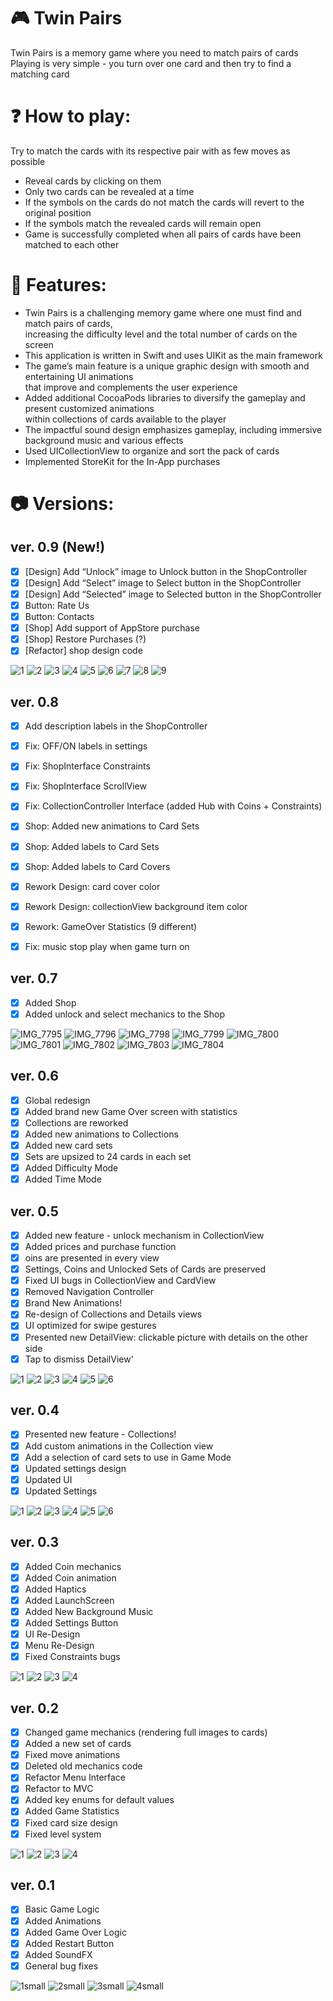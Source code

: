 # 🎮 Twin Pairs
Twin Pairs is a memory game where you need to match pairs of cards <br />
Playing is very simple - you turn over one card and then try to find a matching card

# ❓ How to play:
Try to match the cards with its respective pair with as few moves as possible

* Reveal cards by clicking on them
* Only two cards can be revealed at a time
* If the symbols on the cards do not match the cards will revert to the original position
* If the symbols match the revealed cards will remain open
* Game is successfully completed when all pairs of cards have been matched to each other

# 🚀 Features: 

- Twin Pairs is a challenging memory game where one must find and match pairs of cards, <br /> increasing the difficulty level and the total number of cards on the screen
- This application is written in Swift and uses UIKit as the main framework
- The game’s main feature is a unique graphic design with smooth and entertaining UI animations <br /> that improve and complements the user experience
- Added additional CocoaPods libraries to diversify the gameplay and present customized animations <br /> within collections of cards available to the player
- The impactful sound design emphasizes gameplay, including immersive background music and various effects
- Used UICollectionView to organize and sort the pack of cards
- Implemented StoreKit for the In-App purchases

# 📷 Versions:

## ver. 0.9 (New!)

- [x] [Design] Add “Unlock” image to Unlock button in the ShopController
- [x] [Design] Add “Select” image to Select button in the ShopController
- [x] [Design] Add “Selected” image to Selected button in the ShopController
- [x] Button: Rate Us
- [x] Button: Contacts
- [x] [Shop] Add support of AppStore purchase
- [x] [Shop] Restore Purchases (?)
- [x] [Refactor] shop design code

![1](https://user-images.githubusercontent.com/78992253/197074774-2b14af44-3c57-4c17-bdc5-a1966ab011d4.PNG)
![2](https://user-images.githubusercontent.com/78992253/197074776-ff94df74-c245-446d-b04b-9bcf89b2abf2.PNG)
![3](https://user-images.githubusercontent.com/78992253/197074778-8687ae77-c194-400b-9f61-769b1c13d8e2.PNG)
![4](https://user-images.githubusercontent.com/78992253/197074779-dae77a32-0c0e-4e62-9ca6-8c59db510590.PNG)
![5](https://user-images.githubusercontent.com/78992253/197074780-75e9780f-611b-4c96-b848-f75f67c0ffdf.PNG)
![6](https://user-images.githubusercontent.com/78992253/197074782-51225fc4-fadc-4665-aa3c-d74b1a740c8d.PNG)
![7](https://user-images.githubusercontent.com/78992253/197074784-32e3923c-2a92-4b2f-a9ce-b530dd37d758.PNG)
![8](https://user-images.githubusercontent.com/78992253/197074785-ddc51712-ef4f-4281-930c-02777d7677ac.PNG)
![9](https://user-images.githubusercontent.com/78992253/197074786-beb25201-ebd3-4092-874a-3a8d6b8b399a.PNG)

## ver. 0.8

- [x] Add description labels in the ShopController
- [x] Fix: OFF/ON labels in settings
- [x] Fix: ShopInterface Constraints
- [x] Fix: ShopInterface ScrollView
- [x] Fix: CollectionController Interface (added Hub with Coins + Constraints)
- [x] Shop: Added new animations to Card Sets
- [x] Shop: Added labels to Card Sets
- [x] Shop: Added labels to Card Covers
- [x] Rework Design: card cover color
- [x] Rework Design: collectionView background item color
- [x] Rework: GameOver Statistics (9 different)
- [x] Fix: music stop play when game turn on



## ver. 0.7 

- [x] Added Shop
- [x] Added unlock and select mechanics to the Shop

![IMG_7795](https://user-images.githubusercontent.com/78992253/193423021-1feb7934-be43-41a9-b7ea-79f41e89e927.PNG)
![IMG_7796](https://user-images.githubusercontent.com/78992253/193423024-53f99748-ed69-42a9-ab1e-434738b075c9.PNG)
![IMG_7798](https://user-images.githubusercontent.com/78992253/193423025-6608bde3-4d72-4072-86cf-7d4621d758c2.PNG)
![IMG_7799](https://user-images.githubusercontent.com/78992253/193423026-74117e10-8f3f-46dd-8ded-5a3007f028d6.PNG)
![IMG_7800](https://user-images.githubusercontent.com/78992253/193423027-e28f04c9-cd06-454e-b99d-b889a622cb86.PNG)
![IMG_7801](https://user-images.githubusercontent.com/78992253/193423028-d56c68f9-ee23-4dc6-8c20-65f71f912aee.PNG)
![IMG_7802](https://user-images.githubusercontent.com/78992253/193423163-9fc82ed2-d543-4662-82b0-f58780d6ebdd.PNG)
![IMG_7803](https://user-images.githubusercontent.com/78992253/193423165-d418fffe-636c-4e86-ae37-bb7051578393.PNG)
![IMG_7804](https://user-images.githubusercontent.com/78992253/193423166-3298880b-a34f-4da6-b730-9c0eb304ecb4.PNG)

## ver. 0.6

- [x] Global redesign
- [x] Added brand new Game Over screen with statistics
- [x] Collections are reworked
- [x] Added new animations to Collections
- [x] Added new card sets
- [x] Sets are upsized to 24 cards in each set
- [x] Added Difficulty Mode
- [x] Added Time Mode

## ver. 0.5 

- [x] Added new feature - unlock mechanism in CollectionView
- [x] Added prices and purchase function
- [x] oins are presented in every view
- [x] Settings, Coins and Unlocked Sets of Cards are preserved
- [x] Fixed UI bugs in CollectionView and CardView
- [x] Removed Navigation Controller
- [x] Brand New Animations!
- [x] Re-design of Collections and Details views
- [x] UI optimized for swipe gestures
- [x] Presented new DetailView: clickable picture with details on the other side
- [x] Tap to dismiss DetailView'

![1](https://user-images.githubusercontent.com/78992253/186836937-28e20dec-a11b-4e18-99c1-b646eea4d58a.PNG)
![2](https://user-images.githubusercontent.com/78992253/186836940-1f32943d-12e2-4053-9a5f-0dd0c88c6b99.PNG)
![3](https://user-images.githubusercontent.com/78992253/186836944-ddf6e4d3-8efa-4402-95b3-0a51bce053fb.PNG)
![4](https://user-images.githubusercontent.com/78992253/186836948-e1666ad4-1a95-4f72-a61c-66a69dbd147b.PNG)
![5](https://user-images.githubusercontent.com/78992253/186836951-8de7becb-7baf-4589-90e9-89f0daaf60fb.PNG)
![6](https://user-images.githubusercontent.com/78992253/186836953-6a9b8c00-a99e-47c7-b035-a13906b4fa50.PNG)

## ver. 0.4

- [x] Presented new feature - Collections!
- [x] Add custom animations in the Collection view
- [x] Add a selection of card sets to use in Game Mode
- [x] Updated settings design
- [x] Updated UI
- [x] Updated Settings

![1](https://user-images.githubusercontent.com/78992253/186224130-fdbe5c7b-76c9-4038-be6e-ac3cd6f82eb1.PNG)
![2](https://user-images.githubusercontent.com/78992253/186224131-baa91a71-31ec-4891-bf6e-232dd3002a72.PNG)
![3](https://user-images.githubusercontent.com/78992253/186224132-9dcbd817-59fb-45eb-99b0-6f48741ed54e.PNG)
![4](https://user-images.githubusercontent.com/78992253/186224137-31e024e7-e879-4949-af99-7910651cf867.PNG)
![5](https://user-images.githubusercontent.com/78992253/186224138-12ebae33-f275-4538-ab27-99911d0a90c4.PNG)
![6](https://user-images.githubusercontent.com/78992253/186224139-e56d14b7-baa8-484a-a33e-748008a2905e.PNG)

## ver. 0.3

- [x] Added Coin mechanics 
- [x] Added Coin animation
- [x] Added Haptics
- [x] Added LaunchScreen
- [x] Added New Background Music
- [x] Added Settings Button
- [x] UI Re-Design
- [x] Menu Re-Design
- [x] Fixed Constraints bugs

![1](https://user-images.githubusercontent.com/78992253/184504598-2386865c-b6ef-41a7-95b7-f908f380af61.PNG)
![2](https://user-images.githubusercontent.com/78992253/184504602-98b4f85a-aad9-4ce4-baaf-d78b3e73dfc1.PNG)
![3](https://user-images.githubusercontent.com/78992253/184504603-e927b18e-659c-4a09-a984-b3efe8881313.PNG)
![4](https://user-images.githubusercontent.com/78992253/184504604-6bc308bf-91ac-4942-95d4-b3496a5825a4.PNG)

## ver. 0.2

- [x] Changed game mechanics  (rendering full images to cards)
- [x] Added a new set of cards
- [x] Fixed move animations
- [x] Deleted old mechanics code
- [x] Refactor Menu Interface
- [x] Refactor to MVC
- [x] Added key enums for default values
- [x] Added Game Statistics
- [x] Fixed card size design
- [x] Fixed level system

![1](https://user-images.githubusercontent.com/78992253/183592049-12385b55-7503-4ec8-80ec-361e85d56f6f.PNG)
![2](https://user-images.githubusercontent.com/78992253/183592055-624fd608-ed95-4a82-b376-1d6a5c6fb98d.PNG)
![3](https://user-images.githubusercontent.com/78992253/183592059-32c29595-d8ba-401b-98c8-2cf86fada7d8.PNG)
![4](https://user-images.githubusercontent.com/78992253/183592061-f3c5914a-ffc7-41a9-888f-e5b4e9030029.PNG)

## ver. 0.1

- [x] Basic Game Logic
- [x] Added Animations
- [x] Added Game Over Logic
- [x] Added Restart Button
- [x] Added SoundFX
- [x] General bug fixes

![1small](https://user-images.githubusercontent.com/78992253/181661754-e914cc74-076f-4903-83d5-e27f2b8c6568.PNG)
![2small](https://user-images.githubusercontent.com/78992253/181661760-24bafb8e-e176-4849-940b-89c4c8fb499a.PNG)
![3small](https://user-images.githubusercontent.com/78992253/181661762-ad166822-8d22-4827-88c2-706d0e23ae5a.PNG)
![4small](https://user-images.githubusercontent.com/78992253/181661764-b0424342-dd8e-42cc-9ac4-d0e1aed3cc18.PNG)
